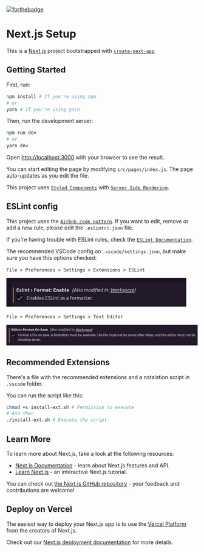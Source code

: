 [![forthebadge](https://forthebadge.com/images/badges/made-with-typescript.svg)](https://forthebadge.com)

# Next.js Setup

This is a [Next.js](https://nextjs.org/) project bootstrapped with [`create-next-app`](https://github.com/vercel/next.js/tree/canary/packages/create-next-app).

## Getting Started

First, run:

```bash
npm install # If you're using npm
# or
yarn # If you're using yarn
```

Then, run the development server:

```bash
npm run dev
# or
yarn dev
```

Open [http://localhost:3000](http://localhost:3000) with your browser to see the result.

You can start editing the page by modifying `src/pages/index.js`. The page auto-updates as you edit the file.

This project uses [`Styled Components`](https://styled-components.com/) with [`Server Side Rendering`](https://nextjs.org/docs/basic-features/pages).

## ESLint config

This project uses the [`Airbnb code pattern`](https://github.com/airbnb/javascript). If you want to edit, remove or add a new rule, please edit the `.eslintrc.json` file.

If you're having trouble with ESLint rules, check the [`ESLint Documentation`](https://eslint.org/docs/user-guide/getting-started).

The recommended VSCode config on `.vscode/settings.json`, but make sure you have this options checked:

`File > Preferences > Settings > Extensions > ESLint`

![ESLint Formater](/examples/images/eslint-save.png)

`File > Preferences > Settings > Text Editor`

![Editor Format](/examples/images/eslint-format.png)

## Recommended Extensions

There's a file with the recommended extensions and a nstalation script in `.vscode` folder.

You can run the script like this:

```bash
chmod +x install-ext.sh # Permission to execute
# And then
./install-ext.sh # Execute the script
```

## Learn More

To learn more about Next.js, take a look at the following resources:

- [Next.js Documentation](https://nextjs.org/docs) - learn about Next.js features and API.
- [Learn Next.js](https://nextjs.org/learn) - an interactive Next.js tutorial.

You can check out [the Next.js GitHub repository](https://github.com/vercel/next.js/) - your feedback and contributions are welcome!

## Deploy on Vercel

The easiest way to deploy your Next.js app is to use the [Vercel Platform](https://vercel.com/new?utm_medium=default-template&filter=next.js&utm_source=create-next-app&utm_campaign=create-next-app-readme) from the creators of Next.js.

Check out our [Next.js deployment documentation](https://nextjs.org/docs/deployment) for more details.

